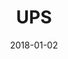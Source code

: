 ---
layout: site
title: "UPS"
date: 2018-01-02
categories: [fortune-500]
version: 1.6.6
major: 1
minor: 6
patch: 6
slug: ups
link: https://www.ups.com/us/en/Home.page
submitter: lpolepeddi
permalink: /sites/:slug
---
